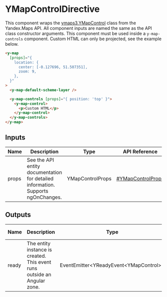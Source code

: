 # YMapControlDirective


This component wraps the [ymaps3.YMapControl](https://yandex.ru/dev/jsapi30/doc/ru/ref/#class-ymapcontrol) class from the Yandex.Maps API.
All component inputs are named the same as the API class constructor arguments. This component must be used inside a `y-map-controls` component.
Custom HTML can only be projected, see the example below.

```html
<y-map
  [props]="{
    location: {
      center: [-0.127696, 51.507351],
      zoom: 9,
    },
  }"
>
  <y-map-default-scheme-layer />

  <y-map-controls [props]="{ position: 'top' }">
    <y-map-control>
      <p>Custom HTML</p>
    </y-map-control>
  </y-map-controls>
</y-map>
```




## Inputs
| Name  | Description                                                                          | Type             | API Reference                                                                   |
| ----- | ------------------------------------------------------------------------------------ | ---------------- | ------------------------------------------------------------------------------- |
| props |   See the API entity documentation for detailed information. Supports ngOnChanges.   | YMapControlProps | [#YMapControlProps](https://yandex.ru/dev/jsapi30/doc/ru/ref/#YMapControlProps) |

## Outputs
| Name  | Description                                                                 | Type                                       | API Reference |
| ----- | --------------------------------------------------------------------------- | ------------------------------------------ | ------------- |
| ready |   The entity instance is created. This event runs outside an Angular zone.  | EventEmitter\<YReadyEvent\<YMapControl\>\> | —             |